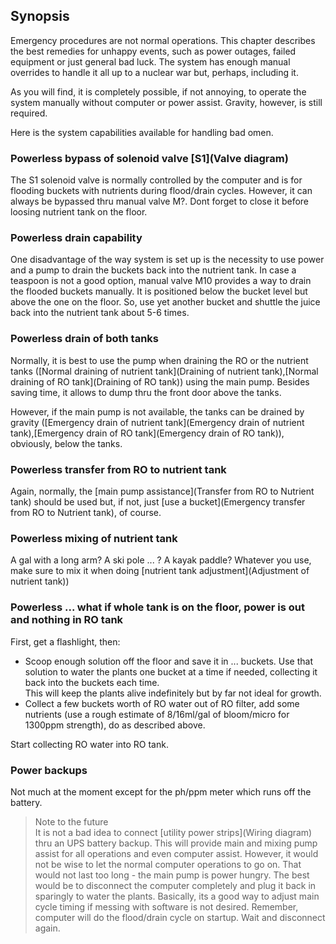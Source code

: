 ## Synopsis
Emergency procedures are not normal operations. This chapter describes the best remedies for unhappy events, such as power outages, failed equipment or just general bad luck. The system has enough manual overrides to handle it all up to a nuclear war but, perhaps, including it. 

As you will find, it is completely possible, if not annoying, to operate the system manually without computer or power assist. Gravity, however, is still required.

Here is the system capabilities available for handling bad omen.

### Powerless bypass of solenoid valve [S1](Valve diagram)
The S1 solenoid valve is normally controlled by the computer and is for flooding buckets with nutrients during flood/drain cycles. However,  it can always be bypassed thru manual valve M?. Dont forget to close it before loosing nutrient tank on the floor.

### Powerless drain capability
One disadvantage of the way system is set up is the necessity to use power and a pump to drain the buckets back into the nutrient tank. In case a teaspoon is not a good option, manual valve M10 provides a way to drain the flooded buckets manually. It is positioned below the bucket level but above the one on the floor. So, use yet another bucket and shuttle the juice back into the nutrient tank about 5-6 times.

### Powerless drain of both tanks
Normally, it is best to use the pump when draining the RO or the nutrient tanks ([Normal draining of nutrient tank](Draining of nutrient tank),[Normal draining of RO tank](Draining of RO tank)) using the main pump. Besides saving time, it allows to dump thru the front door above the tanks.  

However, if the main pump is not available, the tanks can be drained by gravity ([Emergency drain of nutrient tank](Emergency drain of nutrient tank),[Emergency drain of RO tank](Emergency drain of RO tank)), obviously, below the tanks.

### Powerless transfer from RO to nutrient tank
Again, normally, the [main pump assistance](Transfer from RO to Nutrient tank) should be used but, if not, just [use a bucket](Emergency transfer from RO to Nutrient tank), of course.

### Powerless mixing of nutrient tank
A gal with a long arm? A ski pole ... ? A kayak paddle? Whatever you use, make sure to mix it when doing [nutrient tank adjustment](Adjustment of nutrient tank))

### Powerless ... what if whole tank is on the floor, power is out and nothing in RO tank
First, get a flashlight, then:  
* Scoop enough solution off the floor and save it in ... buckets. Use that solution to water the plants one bucket at a time if needed, collecting it back into the buckets each time.  
    This will keep the plants alive indefinitely but by far not ideal for growth. 
* Collect a few buckets worth of RO water out of RO filter, add some nutrients (use a rough estimate of 8/16ml/gal of bloom/micro for 1300ppm strength), do as described above.

Start collecting RO water into RO tank.

### Power backups
Not much at the moment except for the ph/ppm meter which runs off the battery.  

>Note to the future  
It is not a bad idea to connect [utility power strips](Wiring diagram) thru an UPS battery backup. This will provide main and mixing pump assist for all operations and even computer assist. However, it would not be wise to let the normal computer operations to go on. That would not last too long - the main pump is power hungry. The best would be to disconnect the computer completely and plug it back in sparingly to water the plants. Basically, its a good way to adjust main cycle timing if messing with software is not desired. Remember, computer will do the flood/drain cycle on startup. Wait and disconnect again.